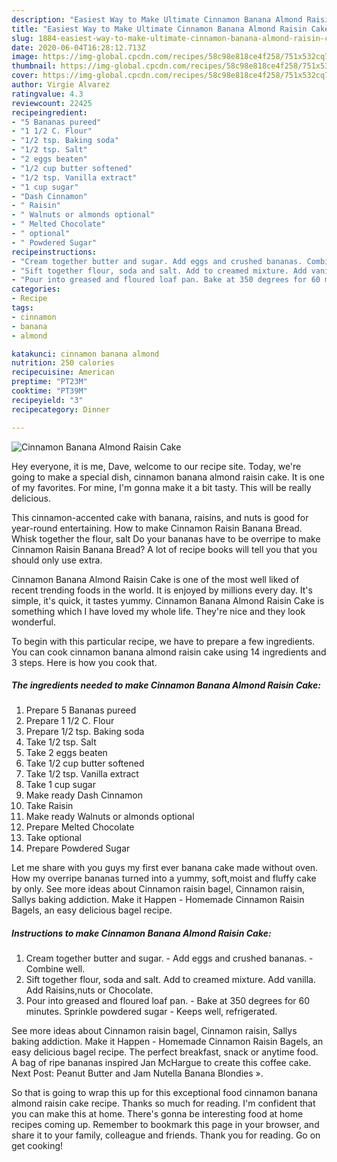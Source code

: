 ```yaml
---
description: "Easiest Way to Make Ultimate Cinnamon Banana Almond Raisin Cake"
title: "Easiest Way to Make Ultimate Cinnamon Banana Almond Raisin Cake"
slug: 1884-easiest-way-to-make-ultimate-cinnamon-banana-almond-raisin-cake
date: 2020-06-04T16:28:12.713Z
image: https://img-global.cpcdn.com/recipes/58c98e818ce4f258/751x532cq70/cinnamon-banana-almond-raisin-cake-recipe-main-photo.jpg
thumbnail: https://img-global.cpcdn.com/recipes/58c98e818ce4f258/751x532cq70/cinnamon-banana-almond-raisin-cake-recipe-main-photo.jpg
cover: https://img-global.cpcdn.com/recipes/58c98e818ce4f258/751x532cq70/cinnamon-banana-almond-raisin-cake-recipe-main-photo.jpg
author: Virgie Alvarez
ratingvalue: 4.3
reviewcount: 22425
recipeingredient:
- "5 Bananas pureed"
- "1 1/2 C. Flour"
- "1/2 tsp. Baking soda"
- "1/2 tsp. Salt"
- "2 eggs beaten"
- "1/2 cup butter softened"
- "1/2 tsp. Vanilla extract"
- "1 cup sugar"
- "Dash Cinnamon"
- " Raisin"
- " Walnuts or almonds optional"
- " Melted Chocolate"
- " optional"
- " Powdered Sugar"
recipeinstructions:
- "Cream together butter and sugar. Add eggs and crushed bananas. Combine well."
- "Sift together flour, soda and salt. Add to creamed mixture. Add vanilla. Add Raisins,nuts or Chocolate."
- "Pour into greased and floured loaf pan. Bake at 350 degrees for 60 minutes. Sprinkle powdered sugar Keeps well, refrigerated."
categories:
- Recipe
tags:
- cinnamon
- banana
- almond

katakunci: cinnamon banana almond 
nutrition: 250 calories
recipecuisine: American
preptime: "PT23M"
cooktime: "PT39M"
recipeyield: "3"
recipecategory: Dinner

---
```



![Cinnamon Banana Almond Raisin Cake](https://img-global.cpcdn.com/recipes/58c98e818ce4f258/751x532cq70/cinnamon-banana-almond-raisin-cake-recipe-main-photo.jpg)

Hey everyone, it is me, Dave, welcome to our recipe site. Today, we're going to make a special dish, cinnamon banana almond raisin cake. It is one of my favorites. For mine, I'm gonna make it a bit tasty. This will be really delicious.

This cinnamon-accented cake with banana, raisins, and nuts is good for year-round entertaining. How to make Cinnamon Raisin Banana Bread. Whisk together the flour, salt Do your bananas have to be overripe to make Cinnamon Raisin Banana Bread? A lot of recipe books will tell you that you should only use extra.

Cinnamon Banana Almond Raisin Cake is one of the most well liked of recent trending foods in the world. It is enjoyed by millions every day. It's simple, it's quick, it tastes yummy. Cinnamon Banana Almond Raisin Cake is something which I have loved my whole life. They're nice and they look wonderful.


To begin with this particular recipe, we have to prepare a few ingredients. You can cook cinnamon banana almond raisin cake using 14 ingredients and 3 steps. Here is how you cook that.

<!--inarticleads1-->

##### The ingredients needed to make Cinnamon Banana Almond Raisin Cake:

1. Prepare 5 Bananas pureed
1. Prepare 1 1/2 C. Flour
1. Prepare 1/2 tsp. Baking soda
1. Take 1/2 tsp. Salt
1. Take 2 eggs beaten
1. Take 1/2 cup butter softened
1. Take 1/2 tsp. Vanilla extract
1. Take 1 cup sugar
1. Make ready Dash Cinnamon
1. Take  Raisin
1. Make ready  Walnuts or almonds optional
1. Prepare  Melted Chocolate
1. Take  optional
1. Prepare  Powdered Sugar


Let me share with you guys my first ever banana cake made without oven. How my overripe bananas turned into a yummy, soft,moist and fluffy cake by only. See more ideas about Cinnamon raisin bagel, Cinnamon raisin, Sallys baking addiction. Make it Happen - Homemade Cinnamon Raisin Bagels, an easy delicious bagel recipe. 

<!--inarticleads2-->

##### Instructions to make Cinnamon Banana Almond Raisin Cake:

1. Cream together butter and sugar. - Add eggs and crushed bananas. - Combine well.
1. Sift together flour, soda and salt. Add to creamed mixture. Add vanilla. Add Raisins,nuts or Chocolate.
1. Pour into greased and floured loaf pan. - Bake at 350 degrees for 60 minutes. Sprinkle powdered sugar - Keeps well, refrigerated.


See more ideas about Cinnamon raisin bagel, Cinnamon raisin, Sallys baking addiction. Make it Happen - Homemade Cinnamon Raisin Bagels, an easy delicious bagel recipe. The perfect breakfast, snack or anytime food. A bag of ripe bananas inspired Jan McHargue to create this coffee cake. Next Post: Peanut Butter and Jam Nutella Banana Blondies ». 

So that is going to wrap this up for this exceptional food cinnamon banana almond raisin cake recipe. Thanks so much for reading. I'm confident that you can make this at home. There's gonna be interesting food at home recipes coming up. Remember to bookmark this page in your browser, and share it to your family, colleague and friends. Thank you for reading. Go on get cooking!
